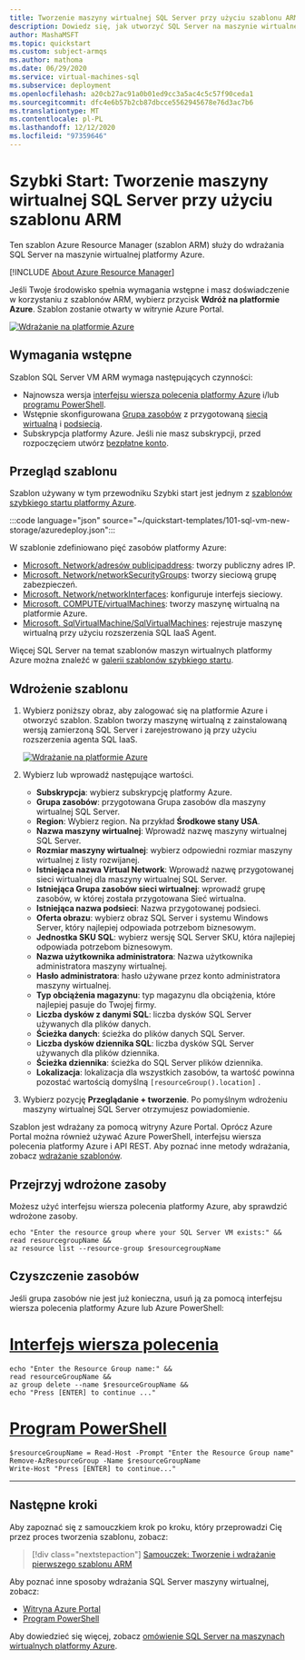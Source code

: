 ```yaml
---
title: Tworzenie maszyny wirtualnej SQL Server przy użyciu szablonu ARM
description: Dowiedz się, jak utworzyć SQL Server na maszynie wirtualnej platformy Azure przy użyciu szablonu Azure Resource Manager (szablon ARM).
author: MashaMSFT
ms.topic: quickstart
ms.custom: subject-armqs
ms.author: mathoma
ms.date: 06/29/2020
ms.service: virtual-machines-sql
ms.subservice: deployment
ms.openlocfilehash: a20cb27ac91a0b01ed9cc3a5ac4c5c57f90ceda1
ms.sourcegitcommit: dfc4e6b57b2cb87dbcce5562945678e76d3ac7b6
ms.translationtype: MT
ms.contentlocale: pl-PL
ms.lasthandoff: 12/12/2020
ms.locfileid: "97359646"
---
```

# <a name="quickstart-create-sql-server-vm-using-an-arm-template"></a>Szybki Start: Tworzenie maszyny wirtualnej SQL Server przy użyciu szablonu ARM

Ten szablon Azure Resource Manager (szablon ARM) służy do wdrażania SQL Server na maszynie wirtualnej platformy Azure. 

[!INCLUDE [About Azure Resource Manager](../../../../includes/resource-manager-quickstart-introduction.md)]

Jeśli Twoje środowisko spełnia wymagania wstępne i masz doświadczenie w korzystaniu z szablonów ARM, wybierz przycisk **Wdróż na platformie Azure**. Szablon zostanie otwarty w witrynie Azure Portal.

[![Wdrażanie na platformie Azure](../../../media/template-deployments/deploy-to-azure.svg)](https://portal.azure.com/#create/Microsoft.Template/uri/https%3a%2f%2fraw.githubusercontent.com%2fAzure%2fazure-quickstart-templates%2fmaster%2f101-sql-vm-new-storage%2fazuredeploy.json)

## <a name="prerequisites"></a>Wymagania wstępne

Szablon SQL Server VM ARM wymaga następujących czynności:

- Najnowsza wersja [interfejsu wiersza polecenia platformy Azure](/cli/azure/install-azure-cli) i/lub [programu PowerShell](/powershell/scripting/install/installing-powershell). 
- Wstępnie skonfigurowana [Grupa zasobów](../../../azure-resource-manager/management/manage-resource-groups-portal.md#create-resource-groups) z przygotowaną [siecią wirtualną](../../../virtual-network/quick-create-portal.md) i [podsiecią](../../../virtual-network/virtual-network-manage-subnet.md#add-a-subnet).
- Subskrypcja platformy Azure. Jeśli nie masz subskrypcji, przed rozpoczęciem utwórz [bezpłatne konto](https://azure.microsoft.com/free/?WT.mc_id=A261C142F).


## <a name="review-the-template"></a>Przegląd szablonu

Szablon używany w tym przewodniku Szybki start jest jednym z [szablonów szybkiego startu platformy Azure](https://azure.microsoft.com/resources/templates/101-sql-vm-new-storage/).

:::code language="json" source="~/quickstart-templates/101-sql-vm-new-storage/azuredeploy.json":::

W szablonie zdefiniowano pięć zasobów platformy Azure: 

- [Microsoft. Network/adresów publicipaddress](/azure/templates/microsoft.network/publicipaddresses): tworzy publiczny adres IP. 
- [Microsoft. Network/networkSecurityGroups](/azure/templates/microsoft.network/networksecuritygroups): tworzy sieciową grupę zabezpieczeń. 
- [Microsoft. Network/networkInterfaces](/azure/templates/microsoft.network/networkinterfaces): konfiguruje interfejs sieciowy. 
- [Microsoft. COMPUTE/virtualMachines](/azure/templates/microsoft.compute/virtualmachines): tworzy maszynę wirtualną na platformie Azure. 
- [Microsoft. SqlVirtualMachine/SqlVirtualMachines](/azure/templates/microsoft.sqlvirtualmachine/sqlvirtualmachines): rejestruje maszynę wirtualną przy użyciu rozszerzenia SQL IaaS Agent. 

Więcej SQL Server na temat szablonów maszyn wirtualnych platformy Azure można znaleźć w [galerii szablonów szybkiego startu](https://azure.microsoft.com/resources/templates/?resourceType=Microsoft.Sqlvirtualmachine&pageNumber=1&sort=Popular).


## <a name="deploy-the-template"></a>Wdrożenie szablonu

1. Wybierz poniższy obraz, aby zalogować się na platformie Azure i otworzyć szablon. Szablon tworzy maszynę wirtualną z zainstalowaną wersją zamierzoną SQL Server i zarejestrowano ją przy użyciu rozszerzenia agenta SQL IaaS. 

   [![Wdrażanie na platformie Azure](../../../media/template-deployments/deploy-to-azure.svg)](https://portal.azure.com/#create/Microsoft.Template/uri/https%3a%2f%2fraw.githubusercontent.com%2fAzure%2fazure-quickstart-templates%2fmaster%2f101-sql-vm-new-storage%2fazuredeploy.json)

2. Wybierz lub wprowadź następujące wartości.

    * **Subskrypcja**: wybierz subskrypcję platformy Azure.
    * **Grupa zasobów**: przygotowana Grupa zasobów dla maszyny wirtualnej SQL Server. 
    * **Region**: Wybierz region.  Na przykład **Środkowe stany USA**.
    * **Nazwa maszyny wirtualnej**: Wprowadź nazwę maszyny wirtualnej SQL Server. 
    * **Rozmiar maszyny wirtualnej**: wybierz odpowiedni rozmiar maszyny wirtualnej z listy rozwijanej.
    * **Istniejąca nazwa Virtual Network**: Wprowadź nazwę przygotowanej sieci wirtualnej dla maszyny wirtualnej SQL Server. 
    * **Istniejąca Grupa zasobów sieci wirtualnej**: wprowadź grupę zasobów, w której została przygotowana Sieć wirtualna. 
    * **Istniejąca nazwa podsieci**: Nazwa przygotowanej podsieci. 
    * **Oferta obrazu**: wybierz obraz SQL Server i systemu Windows Server, który najlepiej odpowiada potrzebom biznesowym. 
    * **Jednostka SKU SQL**: wybierz wersję SQL Server SKU, która najlepiej odpowiada potrzebom biznesowym. 
    * **Nazwa użytkownika administratora**: Nazwa użytkownika administratora maszyny wirtualnej. 
    * **Hasło administratora**: hasło używane przez konto administratora maszyny wirtualnej. 
    * **Typ obciążenia magazynu**: typ magazynu dla obciążenia, które najlepiej pasuje do Twojej firmy. 
    * **Liczba dysków z danymi SQL**: liczba dysków SQL Server używanych dla plików danych.  
    * **Ścieżka danych**: ścieżka do plików danych SQL Server. 
    * **Liczba dysków dziennika SQL**: liczba dysków SQL Server używanych dla plików dziennika. 
    * **Ścieżka dziennika**: ścieżka do SQL Server plików dziennika. 
    * **Lokalizacja**: lokalizacja dla wszystkich zasobów, ta wartość powinna pozostać wartością domyślną `[resourceGroup().location]` . 

3. Wybierz pozycję **Przeglądanie + tworzenie**. Po pomyślnym wdrożeniu maszyny wirtualnej SQL Server otrzymujesz powiadomienie.

Szablon jest wdrażany za pomocą witryny Azure Portal. Oprócz Azure Portal można również używać Azure PowerShell, interfejsu wiersza polecenia platformy Azure i API REST. Aby poznać inne metody wdrażania, zobacz [wdrażanie szablonów](../../../azure-resource-manager/templates/deploy-powershell.md).

## <a name="review-deployed-resources"></a>Przejrzyj wdrożone zasoby

Możesz użyć interfejsu wiersza polecenia platformy Azure, aby sprawdzić wdrożone zasoby. 


```azurecli-interactive
echo "Enter the resource group where your SQL Server VM exists:" &&
read resourcegroupName &&
az resource list --resource-group $resourcegroupName 
```

## <a name="clean-up-resources"></a>Czyszczenie zasobów

Jeśli grupa zasobów nie jest już konieczna, usuń ją za pomocą interfejsu wiersza polecenia platformy Azure lub Azure PowerShell:

# <a name="cli"></a>[Interfejs wiersza polecenia](#tab/CLI)

```azurecli-interactive
echo "Enter the Resource Group name:" &&
read resourceGroupName &&
az group delete --name $resourceGroupName &&
echo "Press [ENTER] to continue ..."
```

# <a name="powershell"></a>[Program PowerShell](#tab/PowerShell)

```azurepowershell-interactive
$resourceGroupName = Read-Host -Prompt "Enter the Resource Group name"
Remove-AzResourceGroup -Name $resourceGroupName
Write-Host "Press [ENTER] to continue..."
```

---

## <a name="next-steps"></a>Następne kroki

Aby zapoznać się z samouczkiem krok po kroku, który przeprowadzi Cię przez proces tworzenia szablonu, zobacz:

> [!div class="nextstepaction"]
> [ Samouczek: Tworzenie i wdrażanie pierwszego szablonu ARM](../../../azure-resource-manager/templates/template-tutorial-create-first-template.md)

Aby poznać inne sposoby wdrażania SQL Server maszyny wirtualnej, zobacz: 
- [Witryna Azure Portal](create-sql-vm-portal.md)
- [Program PowerShell](create-sql-vm-powershell.md)

Aby dowiedzieć się więcej, zobacz [omówienie SQL Server na maszynach wirtualnych platformy Azure](sql-server-on-azure-vm-iaas-what-is-overview.md).